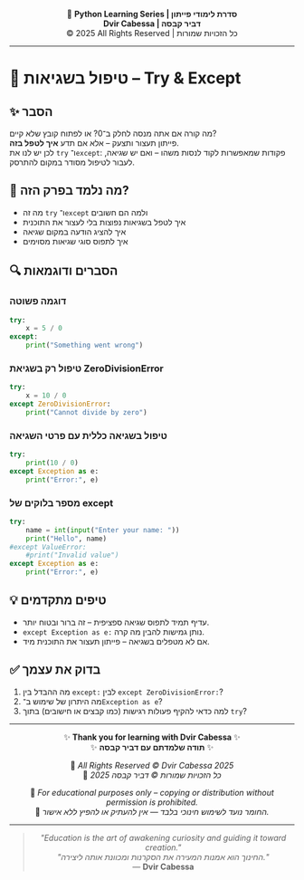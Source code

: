 <!-- DC_HEADER_START -->
<div align="center">

🐍 **Python Learning Series | סדרת לימודי פייתון**  
**Dvir Cabessa | דביר קבסה**  
© 2025 All Rights Reserved | כל הזכויות שמורות

</div>

---
<!-- DC_HEADER_END -->

# 📘 טיפול בשגיאות – Try & Except

## ✨ הסבר

מה קורה אם אתה מנסה לחלק ב־0? או לפתוח קובץ שלא קיים?  
פייתון תעצור ותצעק – אלא אם תדע **איך לטפל בזה**.  
לכן יש לנו את `try` ו־`except`: פקודות שמאפשרות לקוד לנסות משהו – ואם יש שגיאה, לעבור לטיפול מסודר במקום להתרסק.

## 🧠 מה נלמד בפרק הזה?
- מה זה `try` ו־`except` ולמה הם חשובים
- איך לטפל בשגיאות נפוצות בלי לעצור את התוכנית
- איך להציג הודעה במקום שגיאה
- איך לתפוס סוגי שגיאות מסוימים

## 🔍 הסברים ודוגמאות

### דוגמה פשוטה
```python
try:
    x = 5 / 0
except:
    print("Something went wrong")
```

### טיפול רק בשגיאת ZeroDivisionError
```python
try:
    x = 10 / 0
except ZeroDivisionError:
    print("Cannot divide by zero")
```

### טיפול בשגיאה כללית עם פרטי השגיאה
```python
try:
    print(10 / 0)
except Exception as e:
    print("Error:", e)
```

### מספר בלוקים של except
```python
try:
    name = int(input("Enter your name: "))
    print("Hello", name)
#except ValueError:
    #print("Invalid value")
except Exception as e:
    print("Error:", e)
```

## 💡 טיפים מתקדמים

* עדיף תמיד לתפוס שגיאה ספציפית – זה ברור ובטוח יותר.
* `except Exception as e:` נותן גמישות להבין מה קרה.
* אם לא מטפלים בשגיאה – פייתון תעצור את התוכנית מיד.

## ✅ בדוק את עצמך

1. מה ההבדל בין `except:` לבין `except ZeroDivisionError:`?
2. מה היתרון של שימוש ב־`Exception as e`?
3. למה כדאי להקיף פעולות רגישות (כמו קבצים או חישובים) בתוך `try`?

<!-- DC_FOOTER_START -->
---

<div align="center">

✨ **Thank you for learning with Dvir Cabessa** ✨  
✨ **תודה שלמדתם עם דביר קבסה** ✨  

📘 *All Rights Reserved © Dvir Cabessa 2025*  
📘 *כל הזכויות שמורות © דביר קבסה 2025*  

🔗 *For educational purposes only – copying or distribution without permission is prohibited.*  
🔗 *החומר נועד לשימוש חינוכי בלבד — אין להעתיק או להפיץ ללא אישור.*

---

> _"Education is the art of awakening curiosity and guiding it toward creation."_  
> _"החינוך הוא אמנות המעירה את הסקרנות ומכוונת אותה ליצירה."_  
> — **Dvir Cabessa**

</div>
<!-- DC_FOOTER_END -->

